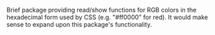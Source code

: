 Brief package providing read/show functions for RGB colors
in the hexadecimal form used by CSS (e.g. "#ff0000" for red).
It would make sense to expand upon this package's functionality.
